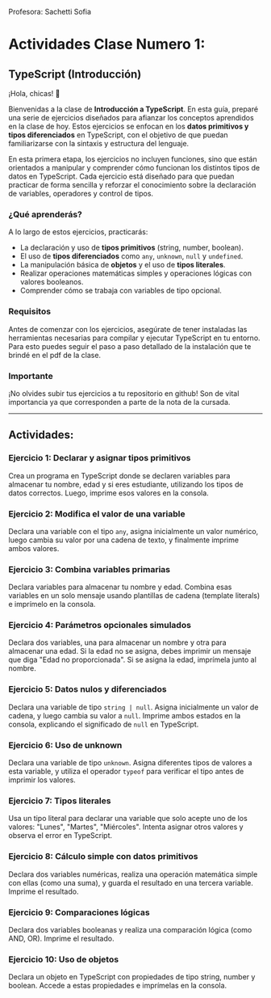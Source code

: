Profesora: Sachetti Sofia

# Actividades Clase Numero 1:
## TypeScript (Introducción)

¡Hola, chicas! 👋

Bienvenidas a la clase de **Introducción a TypeScript**. En esta guía, preparé una serie de ejercicios diseñados para afianzar los conceptos aprendidos en la clase de hoy. Estos ejercicios se enfocan en los **datos primitivos y tipos diferenciados** en TypeScript, con el objetivo de que puedan familiarizarse con la sintaxis y estructura del lenguaje.

En esta primera etapa, los ejercicios no incluyen funciones, sino que están orientados a manipular y comprender cómo funcionan los distintos tipos de datos en TypeScript. Cada ejercicio está diseñado para que puedan practicar de forma sencilla y reforzar el conocimiento sobre la declaración de variables, operadores y control de tipos.

### ¿Qué aprenderás?
A lo largo de estos ejercicios, practicarás:
*   La declaración y uso de **tipos primitivos** (string, number, boolean).
*   El uso de **tipos diferenciados** como `any`, `unknown`, `null` y `undefined`.
*   La manipulación básica de **objetos** y el uso de **tipos literales**.
*   Realizar operaciones matemáticas simples y operaciones lógicas con valores booleanos.
*   Comprender cómo se trabaja con variables de tipo opcional.

### Requisitos
Antes de comenzar con los ejercicios, asegúrate de tener instaladas las herramientas necesarias para compilar y ejecutar TypeScript en tu entorno. Para esto puedes seguir el paso a paso detallado de la instalación que te brindé en el pdf de la clase.

### Importante
¡No olvides subir tus ejercicios a tu repositorio en github! Son de vital importancia ya que corresponden a parte de la nota de la cursada.

---

## Actividades:

### **Ejercicio 1: Declarar y asignar tipos primitivos**
Crea un programa en TypeScript donde se declaren variables para almacenar tu nombre, edad y si eres estudiante, utilizando los tipos de datos correctos. Luego, imprime esos valores en la consola.

### **Ejercicio 2: Modifica el valor de una variable**
Declara una variable con el tipo `any`, asigna inicialmente un valor numérico, luego cambia su valor por una cadena de texto, y finalmente imprime ambos valores.

### **Ejercicio 3: Combina variables primarias**
Declara variables para almacenar tu nombre y edad. Combina esas variables en un solo mensaje usando plantillas de cadena (template literals) e imprímelo en la consola.

### **Ejercicio 4: Parámetros opcionales simulados**
Declara dos variables, una para almacenar un nombre y otra para almacenar una edad. Si la edad no se asigna, debes imprimir un mensaje que diga "Edad no proporcionada". Si se asigna la edad, imprímela junto al nombre.

### **Ejercicio 5: Datos nulos y diferenciados**
Declara una variable de tipo `string | null`. Asigna inicialmente un valor de cadena, y luego cambia su valor a `null`. Imprime ambos estados en la consola, explicando el significado de `null` en TypeScript.

### **Ejercicio 6: Uso de unknown**
Declara una variable de tipo `unknown`. Asigna diferentes tipos de valores a esta variable, y utiliza el operador `typeof` para verificar el tipo antes de imprimir los valores.

### **Ejercicio 7: Tipos literales**
Usa un tipo literal para declarar una variable que solo acepte uno de los valores: "Lunes", "Martes", "Miércoles". Intenta asignar otros valores y observa el error en TypeScript.

### **Ejercicio 8: Cálculo simple con datos primitivos**
Declara dos variables numéricas, realiza una operación matemática simple con ellas (como una suma), y guarda el resultado en una tercera variable. Imprime el resultado.

### **Ejercicio 9: Comparaciones lógicas**
Declara dos variables booleanas y realiza una comparación lógica (como AND, OR). Imprime el resultado.

### **Ejercicio 10: Uso de objetos**
Declara un objeto en TypeScript con propiedades de tipo string, number y boolean. Accede a estas propiedades e imprímelas en la consola.